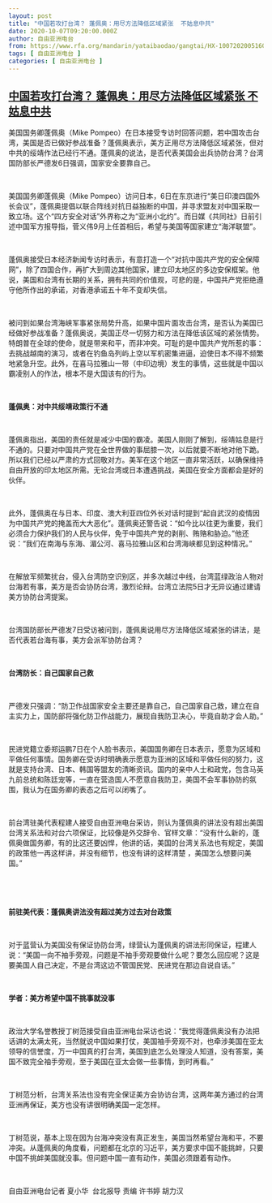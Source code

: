 ```yaml
---
layout: post
title: "中国若攻打台湾？ 蓬佩奥：用尽方法降低区域紧张  不姑息中共"
date: 2020-10-07T09:20:00.000Z
author: 自由亚洲电台
from: https://www.rfa.org/mandarin/yataibaodao/gangtai/HX-10072020051604.html
tags: [ 自由亚洲电台 ]
categories: [ 自由亚洲电台 ]
---
```

<!--1602062400000-->
[中国若攻打台湾？ 蓬佩奥：用尽方法降低区域紧张  不姑息中共](https://www.rfa.org/mandarin/yataibaodao/gangtai/HX-10072020051604.html)
------

<div>
<p>美国国务卿蓬佩奥（Mike Pompeo）在日本接受专访时回答问题，若中国攻击台湾，美国是否已做好参战准备？蓬佩奥表示，美方正用尽方法降低区域紧张，但对中共的绥靖作法已经行不通。蓬佩奥的说法，是否代表美国会出兵协防台湾？台湾国防部长严德发6日强调，国家安全要靠自己。</p><p> </p><p>美国国务卿蓬佩奥（Mike Pompeo）访问日本，6日在东京进行“美日印澳四国外长会议”，蓬佩奥提倡以联合阵线对抗日益独断的中国，并寻求盟友对中国采取一致立场。这个“四方安全对话”外界称之为“亚洲小北约”。而日媒《共同社》日前引述中国军方报导指，菅义伟9月上任首相后，希望与美国等国家建立“海洋联盟”。</p><p> </p><p>蓬佩奥接受日本经济新闻专访时表示，有意打造一个“对抗中国共产党的安全保障网”，除了四国合作，再扩大到周边其他国家，建立印太地区的多边安保框架。他说，美国和台湾有长期的关系，拥有共同的价值观，可悲的是，中国共产党拒绝遵守他所作出的承诺，对香港承诺五十年不变却失信。</p><p> </p><p>被问到如果台湾海峡军事紧张局势升高，如果中国片面攻击台湾，是否认为美国已经做好参战准备？蓬佩奥说，美国正尽一切努力和方法在降低该区域的紧张情势。特朗普在全球的使命，就是带来和平，而非冲突。可耻的是中国共产党所惹的事：去挑战越南的演习，或者在钓鱼岛列屿上空以军机密集进逼，迫使日本不得不频繁地紧急升空。此外，在喜马拉雅山一带（中印边境）发生的事情，这些就是中国以霸凌别人的作法，根本不是大国该有的行为。</p><p> </p><p><strong>蓬佩奥：对中共绥靖政策行不通</strong><strong> </strong></p><p> </p><p>蓬佩奥指出，美国的责任就是减少中国的霸凌。美国人刚刚了解到，绥靖姑息是行不通的。只要对中国共产党在全世界做的事屈膝一次，以后就要不断地对他下跪。所以我们已经以严肃的方式回敬对方。美军在这个地区一直非常活跃，以确保维持自由开放的印太地区所需。无论台湾或日本遭遇挑战，美国在安全方面都会是好的伙伴。</p><p> </p><p>此外，蓬佩奥在与日本、印度、澳大利亚四位外长对话时提到“起自武汉的疫情因为中国共产党的掩盖而大大恶化”。蓬佩奥还警告说：“如今比以往更为重要，我们必须合力保护我们的人民与伙伴，免于中国共产党的剥削、贿赂和胁迫。”他还说：“我们在南海与东海、湄公河、喜马拉雅山区和台湾海峡都见到这种情况。”</p><p> </p><p>在解放军频繁扰台，侵入台湾防空识别区，并多次越过中线，台湾蓝绿政治人物对台海若有事，美方是否会协防台湾，激烈论辩。台湾立法院5日才无异议通过建请美方协防台湾提案。</p><p> </p><p>台湾国防部长严德发7日受访被问到，蓬佩奥说用尽方法降低区域紧张的讲法，是否代表若台海有事，美方会派军协防台湾？</p><p> </p><p><strong>台湾防长：自己国家自己救</strong><strong> </strong></p><p> </p><p>严德发只强调：“防卫作战国家安全主要还是靠自己，自己国家自己救，建立在自主实力上，国防部将强化防卫作战能力，展现自我防卫决心，毕竟自助才会人助。”</p><p> </p><p>民进党籍立委郑运鹏7日在个人脸书表示，美国国务卿在日本表示，愿意为区域和平做任何事情。国务卿在受访时明确表示愿意为亚洲的区域和平做任何的努力，这就是支持台湾、日本、韩国等盟友的清晰资讯。国内的亲中人士和政党，包含马英九前总统和陈廷宠等，一直在营造国人不愿意自我防卫，美国不会军事协防的氛围，我认为在国务卿的表态之后可以闭嘴了。</p><p> </p><p>前台湾驻美代表程建人接受自由亚洲电台采访，则认为蓬佩奥的讲法没有超出美国台湾关系法和对台六项保证，比较像是外交辞令、官样文章：“没有什么新的，蓬佩奥做国务卿，有的比这还要凶悍，他讲的话，美国的台湾关系法也有规定，美国的政策他一再这样讲，并没有细节，也没有讲的这样清楚 ，美国怎么想要问美国。”</p><p> </p><p> </p><p><strong>前驻美代表：蓬佩奥讲法没有超过美方过去对台政策</strong><strong> </strong></p><p> </p><p>对于蓝营认为美国没有保证协防台湾，绿营认为蓬佩奥的讲法形同保证，程建人说：“美国一向不袖手旁观，问题是不袖手旁观要做什么呢？要怎么回应呢？这是要美国人自己决定，不是台湾这边不管国民党、民进党在那边自说自话。”</p><p> </p><p><strong>学者：美方希望中国不挑事就没事</strong><strong> </strong></p><p> </p><p>政治大学名誉教授丁树范接受自由亚洲电台采访也说：“我觉得蓬佩奥没有办法把话讲的太满太死，当然就说中国如果打仗，美国袖手旁观不对，也牵涉美国在亚太领导的信誉度，万一中国真的打台湾，美国到底怎么处理没人知道，没有答案，美国不致完全袖手旁观，至于美国在亚太会做一些事情，到时再看。”</p><p> </p><p>丁树范分析，台湾关系法也没有完全保证美方会协访台湾，这两年美方通过的台湾亚洲再保证，美方也没有讲很明确美国一定怎样。</p><p> </p><p>丁树范说，基本上现在因为台海冲突没有真正发生，美国当然希望台海和平，不要冲突。从蓬佩奥的角度看，问题都在北京的习近平，美方要求中国不能挑衅，只要中国不挑衅美国就没事。但问题中国一直有动作，美国必须跟着有动作。</p><p> </p><p>自由亚洲电台记者 夏小华  台北报导 责编 许书婷 胡力汉</p><p> </p><p> </p>
</div>
